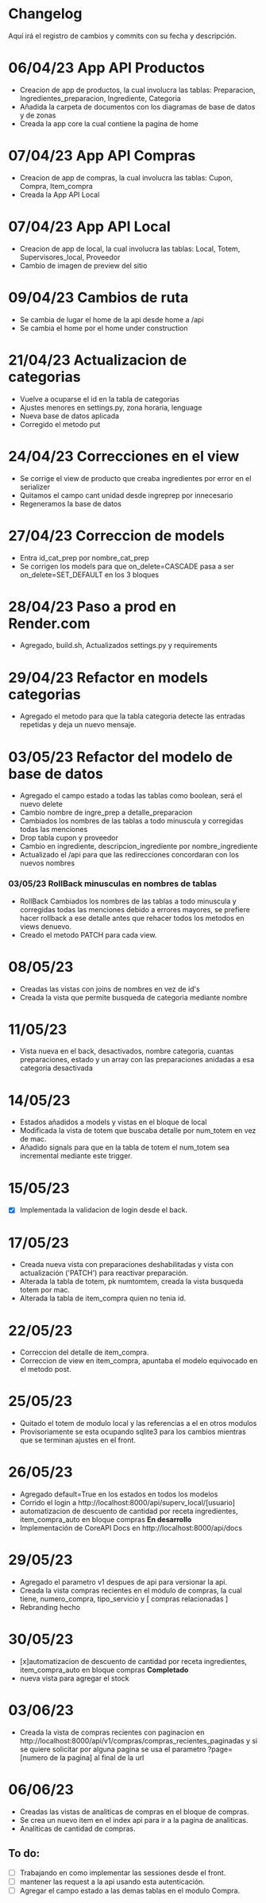 # Changelog
Aquí irá el registro de cambios y commits con su fecha y descripción.

# 06/04/23 App API Productos
- Creacion de app de productos, la cual involucra las tablas: Preparacion, Ingredientes_preparacion, Ingrediente, Categoria
- Añadida la carpeta de documentos con los diagramas de base de datos y de zonas
- Creada la app core la cual contiene la pagina de home

# 07/04/23 App API Compras
- Creacion de app de compras, la cual involucra las tablas: Cupon, Compra, Item_compra
- Creada la App API Local 

# 07/04/23 App API Local
- Creacion de app de local, la cual involucra las tablas: Local, Totem, Supervisores_local, Proveedor
- Cambio de imagen de preview del sitio

# 09/04/23 Cambios de ruta
- Se cambia de lugar el home de la api desde home a /api
- Se cambia el home por el home under construction

# 21/04/23 Actualizacion de categorias
- Vuelve a ocuparse el id en la tabla de categorias
- Ajustes menores en settings.py, zona horaria, lenguage
- Nueva base de datos aplicada
- Corregido el metodo put

# 24/04/23 Correcciones en el view
- Se corrige el view de producto que creaba ingredientes por error en el serializer
- Quitamos el campo cant unidad desde ingreprep por innecesario
- Regeneramos la base de datos

# 27/04/23 Correccion de models
- Entra id_cat_prep por nombre_cat_prep
- Se corrigen los models para que on_delete=CASCADE pasa a ser on_delete=SET_DEFAULT en los 3 bloques

# 28/04/23 Paso a prod en Render.com
- Agregado, build.sh, Actualizados settings.py y requirements

# 29/04/23 Refactor en models categorias
- Agregado el metodo para que la tabla categoria detecte las entradas repetidas y deja un nuevo mensaje.

# 03/05/23 Refactor del modelo de base de datos
- Agregado el campo estado a todas las tablas como boolean, será el nuevo delete
- Cambio nombre de ingre_prep a detalle_preparacion
- Cambiados los nombres de las tablas a todo minuscula y corregidas todas las menciones
- Drop tabla cupon y proveedor
- Cambio en ingrediente, descripcion_ingrediente por nombre_ingrediente
- Actualizado el /api para que las redirecciones concordaran con los nuevos nombres

### 03/05/23 RollBack minusculas en nombres de tablas
- RollBack Cambiados los nombres de las tablas a todo minuscula y corregidas todas las menciones debido a errores mayores, se prefiere hacer rollback a ese detalle antes que rehacer todos los metodos en views denuevo.
- Creado el metodo PATCH para cada view.

# 08/05/23
- Creadas las vistas con joins de nombres en vez de id's
- Creada la vista que permite busqueda de categoria mediante nombre

# 11/05/23
- Vista nueva en el back, desactivados, nombre categoria, cuantas preparaciones, estado y un array con las preparaciones anidadas a esa categoria desactivada

# 14/05/23
- Estados añadidos a models y vistas en el bloque de local
- Modificada la vista de totem que buscaba detalle por num_totem en vez de mac.
- Añadido signals para que en la tabla de totem el num_totem sea incremental mediante este trigger.

# 15/05/23
- [x] Implementada la validacion de login desde el back.

# 17/05/23
- Creada nueva vista con preparaciones deshabilitadas y vista con actualización ('PATCH') para reactivar preparación.
- Alterada la tabla de totem, pk numtomtem, creada la vista busqueda totem por mac.
- Alterada la tabla de item_compra quien no tenia id.

# 22/05/23
- Correccion del detalle de item_compra.
- Correccion de view en item_compra, apuntaba el modelo equivocado en el metodo post.

# 25/05/23
- Quitado el totem de modulo local y las referencias a el en otros modulos
- Provisoriamente se esta ocupando sqlite3 para los cambios mientras que se terminan ajustes en el front.

# 26/05/23
- Agregado default=True en los estados en todos los modelos
- Corrido el login a http://localhost:8000/api/superv_local/[usuario]
- automatizacion de descuento de cantidad por receta ingredientes, item_compra_auto en bloque compras **En desarrollo**
- Implementación de CoreAPI Docs en http://localhost:8000/api/docs

# 29/05/23
- Agregado el parametro v1 despues de api para versionar la api.
- Creada la vista compras recientes en el módulo de compras, la cual tiene, numero_compra, tipo_servicio y [ compras relacionadas ]
- Rebranding hecho

# 30/05/23
- [x]automatizacion de descuento de cantidad por receta ingredientes, item_compra_auto en bloque compras **Completado**
- nueva vista para agregar el stock

# 03/06/23
- Creada la vista de compras recientes con paginacion en http://localhost:8000/api/v1/compras/compras_recientes_paginadas y si se quiere solicitar por alguna pagina se usa el parametro ?page=[numero de la pagina] al final de la url

# 06/06/23
- Creadas las vistas de analiticas de compras en el bloque de compras.
- Se crea un nuevo item en el index api para ir a la pagina de analiticas.
- Analiticas de cantidad de compras.

## To do:
- [ ] Trabajando en como implementar las sessiones desde el front.
- [ ] mantener las request a la api usando esta autenticación.
- [ ] Agregar el campo estado a las demas tablas en el modulo Compra.